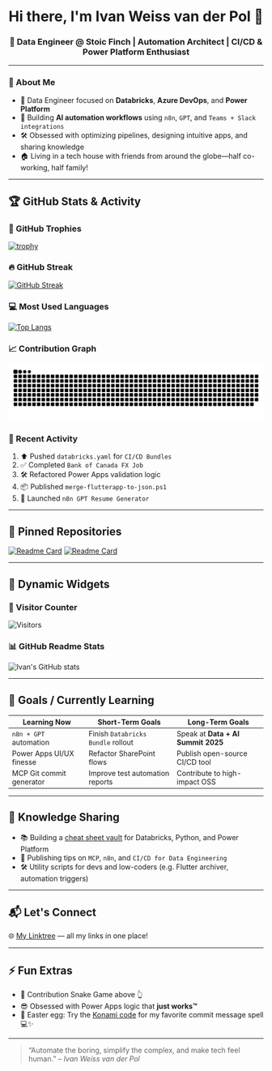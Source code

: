 <h1 align="center">Hi there, I'm Ivan Weiss van der Pol 👋</h1>
<h3 align="center">🚀 Data Engineer @ Stoic Finch | Automation Architect | CI/CD & Power Platform Enthusiast</h3>

---

### 🧠 About Me

- 🧩 Data Engineer focused on **Databricks**, **Azure DevOps**, and **Power Platform**
- 🧠 Building **AI automation workflows** using `n8n`, `GPT`, and `Teams + Slack integrations`
- 🛠️ Obsessed with optimizing pipelines, designing intuitive apps, and sharing knowledge
- 🏠 Living in a tech house with friends from around the globe—half co-working, half family!

---

## 🏆 GitHub Stats & Activity

### 🧿 GitHub Trophies
[![trophy](https://github-profile-trophy.vercel.app/?username=ivanweissvdpol&theme=radical&row=1&margin-w=10&margin-h=15)](https://github.com/ryo-ma/github-profile-trophy)

### 🔥 GitHub Streak
[![GitHub Streak](https://streak-stats.demolab.com?user=ivanweissvdpol&theme=radical&hide_border=true)](https://git.io/streak-stats)

### 💻 Most Used Languages
[![Top Langs](https://github-readme-stats.vercel.app/api/top-langs/?username=ivanweissvdpol&layout=compact&theme=radical)](https://github.com/anuraghazra/github-readme-stats)

### 📈 Contribution Graph
![github contribution snake gif](https://raw.githubusercontent.com/Platane/snk/output/github-contribution-grid-snake-dark.svg)

### 🔄 Recent Activity
<!--START_SECTION:activity-->
1. ⬆️ Pushed `databricks.yaml` for `CI/CD Bundles`
2. ✅ Completed `Bank of Canada FX Job`
3. 🛠️ Refactored Power Apps validation logic
4. 📦 Published `merge-flutterapp-to-json.ps1`
5. 🎯 Launched `n8n GPT Resume Generator`
<!--END_SECTION:activity-->

---

## 📌 Pinned Repositories

[![Readme Card](https://github-readme-stats.vercel.app/api/pin/?username=ivanweissvdpol&repo=databricks-bundles-ci&theme=radical)](https://github.com/ivanweissvdpol/databricks-bundles-ci)
[![Readme Card](https://github-readme-stats.vercel.app/api/pin/?username=ivanweissvdpol&repo=council-request-powerapps&theme=radical)](https://github.com/ivanweissvdpol/council-request-powerapps)

---

## 🧩 Dynamic Widgets

### 👀 Visitor Counter
![Visitors](https://komarev.com/ghpvc/?username=ivanweissvdpol&color=blueviolet&style=flat)

### 📊 GitHub Readme Stats
![Ivan's GitHub stats](https://github-readme-stats.vercel.app/api?username=ivanweissvdpol&show_icons=true&theme=radical)

---

## 🎯 Goals / Currently Learning

| Learning Now | Short-Term Goals | Long-Term Goals |
|--------------|------------------|------------------|
| `n8n + GPT` automation | Finish `Databricks Bundle` rollout | Speak at **Data + AI Summit 2025** |
| Power Apps UI/UX finesse | Refactor SharePoint flows | Publish open-source CI/CD tool |
| MCP Git commit generator | Improve test automation reports | Contribute to high-impact OSS |

---

## 🧠 Knowledge Sharing

- 📚 Building a [cheat sheet vault](https://github.com/ivanweissvdpol?tab=repositories) for Databricks, Python, and Power Platform
- 🧵 Publishing tips on `MCP`, `n8n`, and `CI/CD for Data Engineering`
- 🛠️ Utility scripts for devs and low-coders (e.g. Flutter archiver, automation triggers)

---

## 📬 Let's Connect

🌐 [My Linktree](https://linktr.ee/ivanweissvanderpol) — all my links in one place!

---

## ⚡ Fun Extras

- 🐍 Contribution Snake Game above 👆
- 😎 Obsessed with Power Apps logic that **just works™**
- 🧙 Easter egg: Try the [Konami code](https://cursedcode.com/konami) for my favorite commit message spell 💻✨

---

> “Automate the boring, simplify the complex, and make tech feel human.” – *Ivan Weiss van der Pol*

